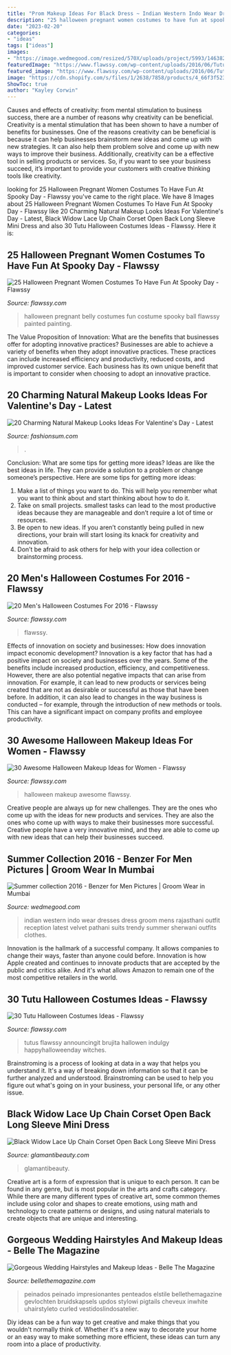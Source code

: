 ```yaml
---
title: "Prom Makeup Ideas For Black Dress ~ Indian Western Indo Wear Dresses Dress Groom Mens Rajasthani Outfit Reception Latest Velvet Pathani Suits Trendy Summer Sherwani Outfits Clothes"
description: "25 halloween pregnant women costumes to have fun at spooky day"
date: "2023-02-20"
categories:
- "ideas"
tags: ["ideas"]
images:
- "https://image.wedmegood.com/resized/570X/uploads/project/5993/1463822030_M16_142a.jpg"
featuredImage: "https://www.flawssy.com/wp-content/uploads/2016/06/Tutu-Dress-Halloween-Costumes-ideas.jpg"
featured_image: "https://www.flawssy.com/wp-content/uploads/2016/06/Tutu-Dress-Halloween-Costumes-ideas.jpg"
image: "https://cdn.shopify.com/s/files/1/2638/7858/products/4_66f3f523-1fc6-4ca0-aa19-8bf8445afd47_1024x1024@2x.jpg?v=1578598574"
ShowToc: true
author: "Kayley Corwin"
---
```



Causes and effects of creativity: from mental stimulation to business success, there are a number of reasons why creativity can be beneficial.
Creativity is a mental stimulation that has been shown to have a number of benefits for businesses. One of the reasons creativity can be beneficial is because it can help businesses brainstorm new ideas and come up with new strategies. It can also help them problem solve and come up with new ways to improve their business. Additionally, creativity can be a effective tool in selling products or services. So, if you want to see your business succeed, it’s important to provide your customers with creative thinking tools like creativity.

	

		
looking for 25 Halloween Pregnant Women Costumes To Have Fun At Spooky Day - Flawssy you've came to the right place. We have 8 Images about 25 Halloween Pregnant Women Costumes To Have Fun At Spooky Day - Flawssy like 20 Charming Natural Makeup Looks Ideas For Valentine&#039;s Day - Latest, Black Widow Lace Up Chain Corset Open Back Long Sleeve Mini Dress and also 30 Tutu Halloween Costumes Ideas - Flawssy. Here it is:
		
    
## 25 Halloween Pregnant Women Costumes To Have Fun At Spooky Day - Flawssy

<img loading=lazy src="http://flawssy.com/wp-content/uploads/2016/05/Pregnant-Halloween-Costume-ideas-for-women.jpg" onerror="this.onerror=null;this.src='https://tse1.mm.bing.net/th?id=OIP.BUH8nQrOvDQ88lBsJ_wp3gHaO0&amp;pid=15.1';" alt="25 Halloween Pregnant Women Costumes To Have Fun At Spooky Day - Flawssy">

_Source: flawssy.com_

>halloween pregnant belly costumes fun costume spooky ball flawssy painted painting. 

	

The Value Proposition of Innovation: What are the benefits that businesses offer for adopting innovative practices?
Businesses are able to achieve a variety of benefits when they adopt innovative practices. These practices can include increased efficiency and productivity, reduced costs, and improved customer service. Each business has its own unique benefit that is important to consider when choosing to adopt an innovative practice.

    
## 20 Charming Natural Makeup Looks Ideas For Valentine&#039;s Day - Latest

<img loading=lazy src="https://fashionsum.com/wp-content/uploads/2020/02/8-8.jpg" onerror="this.onerror=null;this.src='https://tse4.mm.bing.net/th?id=OIP.XmI00HL_vqPUYgWxqJXulgHaJc&amp;pid=15.1';" alt="20 Charming Natural Makeup Looks Ideas For Valentine&#039;s Day - Latest">

_Source: fashionsum.com_

>. 

	

Conclusion: What are some tips for getting more ideas?
Ideas are like the best ideas in life. They can provide a solution to a problem or change someone’s perspective. Here are some tips for getting more ideas:
1. Make a list of things you want to do. This will help you remember what you want to think about and start thinking about how to do it.
2. Take on small projects. smallest tasks can lead to the most productive ideas because they are manageable and don’t require a lot of time or resources.
3. Be open to new ideas. If you aren’t constantly being pulled in new directions, your brain will start losing its knack for creativity and innovation.
4. Don’t be afraid to ask others for help with your idea collection or brainstorming process.

    
## 20 Men&#039;s Halloween Costumes For 2016 - Flawssy

<img loading=lazy src="https://www.flawssy.com/wp-content/uploads/2016/05/Halloween-Costume-Ideas-For-Men.jpg" onerror="this.onerror=null;this.src='https://tse4.mm.bing.net/th?id=OIP.fnmWO5tfCrQBNWdvGA1eIAHaOb&amp;pid=15.1';" alt="20 Men&#039;s Halloween Costumes For 2016 - Flawssy">

_Source: flawssy.com_

>flawssy. 

	

Effects of innovation on society and businesses: How does innovation impact economic development?
Innovation is a key factor that has had a positive impact on society and businesses over the years. Some of the benefits include increased production, efficiency, and competitiveness. However, there are also potential negative impacts that can arise from innovation. For example, it can lead to new products or services being created that are not as desirable or successful as those that have been before. In addition, it can also lead to changes in the way business is conducted – for example, through the introduction of new methods or tools. This can have a significant impact on company profits and employee productivity.

    
## 30 Awesome Halloween Makeup Ideas For Women - Flawssy

<img loading=lazy src="http://flawssy.com/wp-content/uploads/2016/05/Frighteningly-Awesome-Halloween-Makeup-Ideas-1.jpg" onerror="this.onerror=null;this.src='https://tse3.mm.bing.net/th?id=OIP.fhdr18c0RM2jr7Ob5kTXWQHaJ4&amp;pid=15.1';" alt="30 Awesome Halloween Makeup Ideas for Women - Flawssy">

_Source: flawssy.com_

>halloween makeup awesome flawssy. 

	

Creative people are always up for new challenges. They are the ones who come up with the ideas for new products and services. They are also the ones who come up with ways to make their businesses more successful. Creative people have a very innovative mind, and they are able to come up with new ideas that can help their businesses succeed.

    
## Summer Collection 2016 - Benzer For Men Pictures | Groom Wear In Mumbai

<img loading=lazy src="https://image.wedmegood.com/resized/570X/uploads/project/5993/1463822030_M16_142a.jpg" onerror="this.onerror=null;this.src='https://tse3.mm.bing.net/th?id=OIP.XzKpApOJ0oyT_TdpJl6TVwAAAA&amp;pid=15.1';" alt="Summer collection 2016 - Benzer for Men Pictures | Groom Wear in Mumbai">

_Source: wedmegood.com_

>indian western indo wear dresses dress groom mens rajasthani outfit reception latest velvet pathani suits trendy summer sherwani outfits clothes. 

	

Innovation is the hallmark of a successful company. It allows companies to change their ways, faster than anyone could before. Innovation is how Apple created and continues to innovate products that are accepted by the public and critics alike. And it's what allows Amazon to remain one of the most competitive retailers in the world.

    
## 30 Tutu Halloween Costumes Ideas - Flawssy

<img loading=lazy src="https://www.flawssy.com/wp-content/uploads/2016/06/Tutu-Dress-Halloween-Costumes-ideas.jpg" onerror="this.onerror=null;this.src='https://tse1.mm.bing.net/th?id=OIP.IfZ3GXH9lYOQA5z0Aq_4LAHaLH&amp;pid=15.1';" alt="30 Tutu Halloween Costumes Ideas - Flawssy">

_Source: flawssy.com_

>tutus flawssy announcingit brujita hallowen indulgy happyhalloweenday witches. 

	

Brainstroming is a process of looking at data in a way that helps you understand it. It's a way of breaking down information so that it can be further analyzed and understood. Brainstroming can be used to help you figure out what's going on in your business, your personal life, or any other issue.

    
## Black Widow Lace Up Chain Corset Open Back Long Sleeve Mini Dress

<img loading=lazy src="https://cdn.shopify.com/s/files/1/2638/7858/products/4_66f3f523-1fc6-4ca0-aa19-8bf8445afd47_1024x1024@2x.jpg?v=1578598574" onerror="this.onerror=null;this.src='https://tse2.mm.bing.net/th?id=OIP.keAvgu21HQ5JYzCuyBPJGgHaNP&amp;pid=15.1';" alt="Black Widow Lace Up Chain Corset Open Back Long Sleeve Mini Dress">

_Source: glamantibeauty.com_

>glamantibeauty. 

	

Creative art is a form of expression that is unique to each person. It can be found in any genre, but is most popular in the arts and crafts category. While there are many different types of creative art, some common themes include using color and shapes to create emotions, using math and technology to create patterns or designs, and using natural materials to create objects that are unique and interesting.

    
## Gorgeous Wedding Hairstyles And Makeup Ideas - Belle The Magazine

<img loading=lazy src="https://bellethemagazine.com/wp-content/uploads/2015/02/wedding-hair-and-makeup-28.jpg" onerror="this.onerror=null;this.src='https://tse4.mm.bing.net/th?id=OIP.F6DnFrZcUNIQSLBt2P9ZUQHaLH&amp;pid=15.1';" alt="Gorgeous Wedding Hairstyles and Makeup Ideas - Belle The Magazine">

_Source: bellethemagazine.com_

>peinados peinado impresionantes penteados elstile bellethemagazine gevlochten bruidskapsels updos stylowi pigtails cheveux inwhite uhairstyleto curled vestidoslindosatelier. 

	

Diy ideas can be a fun way to get creative and make things that you wouldn't normally think of. Whether it's a new way to decorate your home or an easy way to make something more efficient, these ideas can turn any room into a place of productivity.

